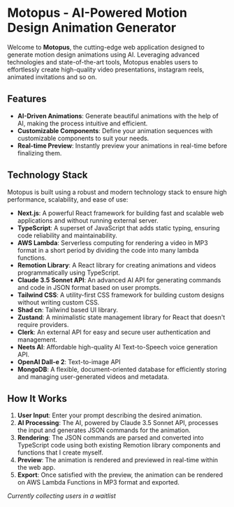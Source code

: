 # Motopus - AI-Powered Motion Design Animation Generator

Welcome to **Motopus**, the cutting-edge web application designed to generate motion design animations using AI. Leveraging advanced technologies and state-of-the-art tools, Motopus enables users to effortlessly create high-quality video presentations, instagram reels, animated invitations and so on.

## Features

- **AI-Driven Animations**: Generate beautiful animations with the help of AI, making the process intuitive and efficient.
- **Customizable Components**: Define your animation sequences with customizable components to suit your needs.
- **Real-time Preview**: Instantly preview your animations in real-time before finalizing them.

## Technology Stack

Motopus is built using a robust and modern technology stack to ensure high performance, scalability, and ease of use:

- **Next.js**: A powerful React framework for building fast and scalable web applications and without running external server.
- **TypeScript**: A superset of JavaScript that adds static typing, ensuring code reliability and maintainability.
- **AWS Lambda**: Serverless computing for rendering a video in MP3 format in a short period by dividing the code into many lambda functions.
- **Remotion Library**: A React library for creating animations and videos programmatically using TypeScript.
- **Claude 3.5 Sonnet API**: An advanced AI API for generating commands and code in JSON format based on user prompts.
- **Tailwind CSS**: A utility-first CSS framework for building custom designs without writing custom CSS.
- **Shad cn**: Tailwind based UI library.
- **Zustand**: A minimalistic state management library for React that doesn't require providers.
- **Clerk**: An external API for easy and secure user authentication and management.
- **Neets AI**: Affordable high-quality AI Text-to-Speech voice generation API.
- **OpenAI Dall-e 2**: Text-to-image API
- **MongoDB**: A flexible, document-oriented database for efficiently storing and managing user-generated videos and metadata.

## How It Works

1. **User Input**: Enter your prompt describing the desired animation.
2. **AI Processing**: The AI, powered by Claude 3.5 Sonnet API, processes the input and generates JSON commands for the animation.
3. **Rendering**: The JSON commands are parsed and converted into TypeScript code using both existing Remotion library components and functions that I create myself.
4. **Preview**: The animation is rendered and previewed in real-time within the web app.
5. **Export**: Once satisfied with the preview, the animation can be rendered on AWS Lambda Functions in MP3 format and exported.

*Currently collecting users in a waitlist*
